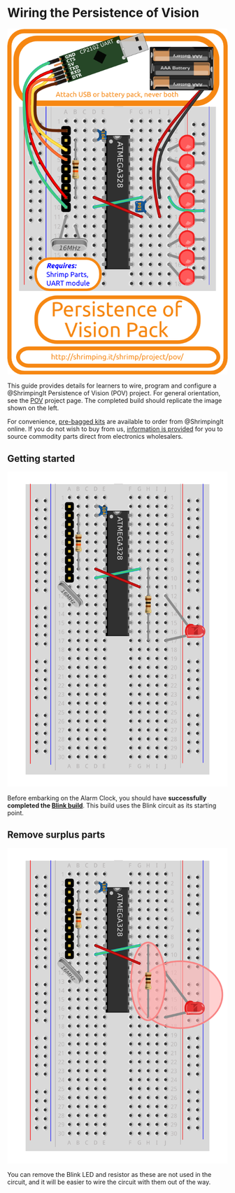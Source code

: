 # Wiring the Persistence of Vision

![A persistence of vision circuit][header]

This guide provides details for learners to wire, program and configure a @ShrimpingIt Persistence of Vision (POV) project. For general orientation, see the [POV](./index.html) project page. The completed build should replicate the image shown on the left.

For convenience, [pre-bagged kits](../../kit/pov.html) are available to order from @ShrimpingIt online. If you do not wish to buy from us, [information is provided](./procure.html) for you to source commodity parts direct from electronics wholesalers.

## Getting started

![Blink Layout][step00]

Before embarking on the Alarm Clock, you should have **successfully completed the [Blink build](../blink/build.html)**. This build uses the Blink circuit as its starting point.

## Remove surplus parts

![Blink components to remove][step01]

You can remove the Blink LED and resistor as these are not used in the circuit, and it will be easier to wire the circuit with them out of the way.

[header]: kit.png
[step00]: ./sequence/00_blink.png
[step01]: ./sequence/01_blink_remove.png
